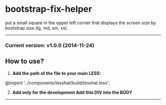 bootstrap-fix-helper
====================

put a small square in the upper left corner that displays the screen size by bootstrap size (lg, md, sm, xs).

---
### Current version: v1.0.0 (2014-11-24)

## How to use?

1. **Add the path of the file to your main LESS:**

@import '../components/lesshat/build/lesshat.less';

2. **Add only for the development Add this DIV into the BODY**

<div id="fix"></div>

---